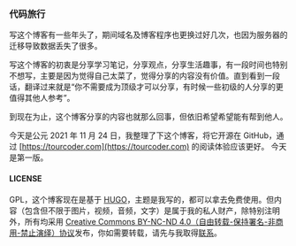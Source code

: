 ### 代码旅行

写这个博客有一些年头了，期间域名及博客程序也更换过好几次，也因为服务器的迁移导致数据丢失了很多。

写这个博客的初衷是分享学习笔记，分享观点，分享生活趣事，有一段时间也特别不想写，主要是因为觉得自己太菜了，觉得分享的内容没有价值。直到看到一段话，翻译过来就是“你不需要成为顶级才可以分享，有时候一些初级的人分享的更值得其他人参考”。

到现在为止，这个博客分享的内容也就那么回事，但依旧希望希望能有帮到他人。

今天是公元 2021 年 11 月 24 日，我整理了下这个博客，将它开源在 GitHub，通过 [https://tourcoder.com](https://tourcoder.com) 的阅读体验应该更好。 今天是第一版。

#### LICENSE

GPL，这个博客现在是基于 [HUGO](https://gohugo.io)，主题是我写的，都可以拿去免费使用。但内容（包含但不限于图片，视频，音频，文字）是属于我的私人财产，除特别注明外，所有均采用 [Creative Commons BY-NC-ND 4.0（自由转载-保持署名-非商用-禁止演绎）协议](https://creativecommons.org/licenses/by-nc-nd/4.0/deed.zh)发布，你如需要转载，请先与我取得[联系](mailto:blog@tourcoder.com)。
